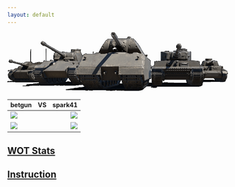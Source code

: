 ```yaml
---
layout: default
---
```


![](./images/tanks.png)

| betgun  |    VS     | spark41 |
| ------- | :-------: | ------: |
| ![](https://static.wows-numbers.com/wot/532865830.png)   |  | ![](https://static.wows-numbers.com/wot/545357743.png)    |
| ![](http://wotlabs.net/sig_dark/eu/betgun/signature.png) |  | ![](http://wotlabs.net/sig_dark/eu/spark41/signature.png) |

## [WOT Stats](./wot.html)

## [Instruction](./instruction.html)
